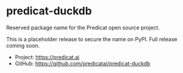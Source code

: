 # predicat-duckdb

Reserved package name for the Predicat open source project.

This is a placeholder release to secure the name on PyPI.
Full release coming soon.

- Project: https://predicat.ai
- GitHub: https://github.com/predicatai/predicat-duckdb
